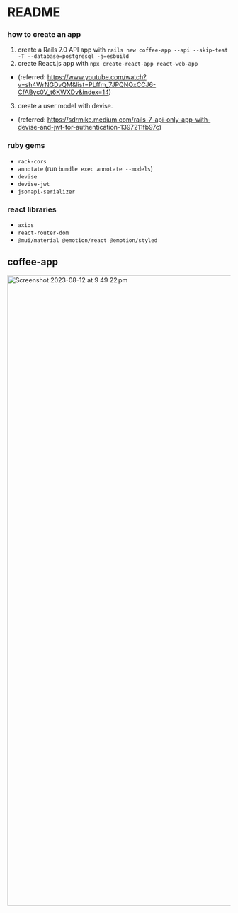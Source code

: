 # README

### how to create an app ###
1. create a Rails 7.0 API app with `rails new coffee-app --api --skip-test -T --database=postgresql -j=esbuild`
2. create React.js app with `npx create-react-app react-web-app`
- (referred: https://www.youtube.com/watch?v=sh4WrNGDvQM&list=PLffm_7JPQNQxCCJ6-CfAByc0V_t6KWXDv&index=14)
3. create a user model with devise.
- (referred: https://sdrmike.medium.com/rails-7-api-only-app-with-devise-and-jwt-for-authentication-1397211fb97c)

### ruby gems ###
- `rack-cors`
- `annotate` (run `bundle exec annotate --models`)
- `devise`
- `devise-jwt`
- `jsonapi-serializer`

### react libraries ###
- `axios`
- `react-router-dom`
- `@mui/material @emotion/react @emotion/styled`

## coffee-app
<img width="1425" alt="Screenshot 2023-08-12 at 9 49 22 pm" src="https://github.com/keiichi031605/coffee-app/assets/58890575/27c3a846-964e-4cc8-98be-900f3d12cba2">


